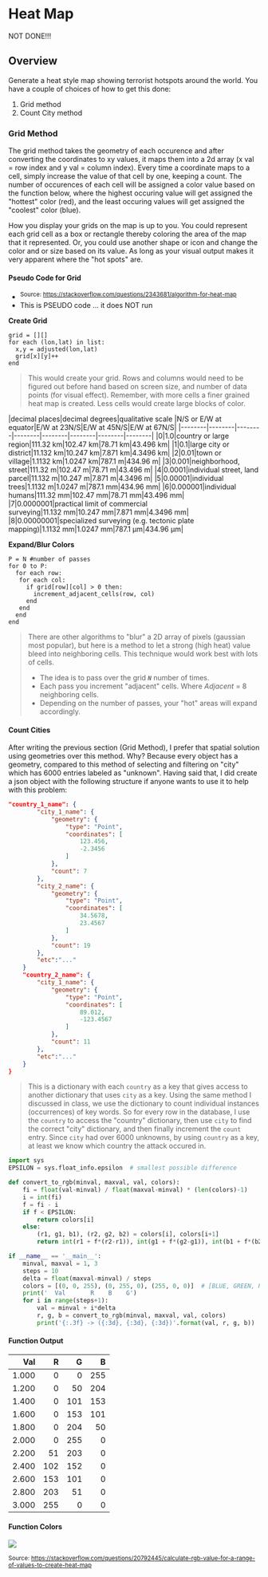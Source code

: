 Heat Map
========

NOT DONE!!!

## Overview

Generate a heat style map showing terrorist hotspots around the world. You have a couple of choices of how to get this done:
1. Grid method 
2. Count City method

### Grid Method

The grid method takes the geometry of each occurence and after converting the coordinates to xy values, it maps them into a 2d array (x val = row index and y val = column index). Every time a coordinate maps to a cell, simply increase the value of that cell by one, keeping a count. The number of occurences of each cell will be assigned a color value based on the function below, where the highest occuring value will get assigned the "hottest" color (red), and the least occuring values will get assigned the "coolest" color (blue).

How you display your grids on the map is up to you. You could represent each grid cell as a box or rectangle thereby coloring the area of the map that it represented. Or, you could use another shape or icon and change the color and or size based on its value. As long as your visual output makes it very apparent where the "hot spots" are.  

#### Pseudo Code for Grid
- <sup>Source: https://stackoverflow.com/questions/2343681/algorithm-for-heat-map</sup>
- This is PSEUDO code ... it does NOT run

**Create Grid**
```
grid = [][]
for each (lon,lat) in list:
  x,y = adjusted(lon,lat)
  grid[x][y]++
end
```
>This would create your grid. Rows and columns would need to be figured out before hand
based on screen size, and number of data points (for visual effect). Remember, with more
cells a finer grained heat map is created. Less cells would create large blocks of 
color.

|decimal places|decimal degrees|qualitative scale |N/S or E/W at equator|E/W at 23N/S|E/W at 45N/S|E/W at 67N/S|
|--------|--------|--------|--------|--------|--------|--------|--------|
|0|1.0|country or large region|111.32 km|102.47 km|78.71 km|43.496 km|
|1|0.1|large city or district|11.132 km|10.247 km|7.871 km|4.3496 km|
|2|0.01|town or village|1.1132 km|1.0247 km|787.1 m|434.96 m|
|3|0.001|neighborhood, street|111.32 m|102.47 m|78.71 m|43.496 m|
|4|0.0001|individual street, land parcel|11.132 m|10.247 m|7.871 m|4.3496 m|
|5|0.00001|individual trees|1.1132 m|1.0247 m|787.1 mm|434.96 mm|
|6|0.000001|individual humans|111.32 mm|102.47 mm|78.71 mm|43.496 mm|
|7|0.0000001|practical limit of commercial surveying|11.132 mm|10.247 mm|7.871 mm|4.3496 mm|
|8|0.00000001|specialized surveying (e.g. tectonic plate mapping)|1.1132 mm|1.0247 mm|787.1 µm|434.96 µm|



**Expand/Blur Colors**
```
P = N #number of passes
for 0 to P:
  for each row:
   for each col:
     if grid[row][col] > 0 then:
       increment_adjacent_cells(row, col)
     end
   end
  end
end
```
>There are other algorithms to "blur" a 2D array of pixels (gaussian most popular), 
but here is a method to let a strong (high heat) value bleed into neighboring cells.
This technique would work best with lots of cells. 
>
>- The idea is to pass over the grid ___`N`___ number of times. 
>- Each pass you increment "adjacent" cells. Where _Adjacent_ = 8 neighboring cells. 
>- Depending on the number of passes, your "hot" areas will expand accordingly.

#### Count Cities

After writing the previous section (Grid Method), I prefer that spatial solution using geometries over this method. Why? Because every object has a geometry, compared to this method of selecting and filtering on "city" which has 6000 entries labeled as "unknown". Having said that, I did create a json object with the following structure if anyone wants to use it to help with this problem:

```json
"country_1_name": {
        "city_1_name": {
            "geometry": {
                "type": "Point",
                "coordinates": [
                    123.456,
                    -2.3456
                ]
            },
            "count": 7
        },
        "city_2_name": {
            "geometry": {
                "type": "Point",
                "coordinates": [
                    34.5678,
                    23.4567
                ]
            },
            "count": 19
        },
        "etc":"..."
    }
    "country_2_name": {
        "city_1_name": {
            "geometry": {
                "type": "Point",
                "coordinates": [
                    89.012,
                    -123.4567
                ]
            },
            "count": 11
        },
        "etc":"..."
    }
}
```
>This is a dictionary with each `country` as a key that gives access to another dictionary that uses `city` as a key. Using the same method I discussed in class, we use the dictionary to count individual instances (occurrences) of key words. So for every row in the database, I use the `country` to access the "country" dictionary, then use `city` to find the correct "city" dictionary, and then finally increment the `count` entry. Since `city` had over 6000 unknowns, by using `country` as a key, at least we know which country the attack occured in. 


```python
import sys
EPSILON = sys.float_info.epsilon  # smallest possible difference

def convert_to_rgb(minval, maxval, val, colors):
    fi = float(val-minval) / float(maxval-minval) * (len(colors)-1)
    i = int(fi)
    f = fi - i
    if f < EPSILON:
        return colors[i]
    else:
        (r1, g1, b1), (r2, g2, b2) = colors[i], colors[i+1]
        return int(r1 + f*(r2-r1)), int(g1 + f*(g2-g1)), int(b1 + f*(b2-b1))

if __name__ == '__main__':
    minval, maxval = 1, 3
    steps = 10
    delta = float(maxval-minval) / steps
    colors = [(0, 0, 255), (0, 255, 0), (255, 0, 0)]  # [BLUE, GREEN, RED]
    print('  Val       R    B    G')
    for i in range(steps+1):
        val = minval + i*delta
        r, g, b = convert_to_rgb(minval, maxval, val, colors)
        print('{:.3f} -> ({:3d}, {:3d}, {:3d})'.format(val, r, g, b))
```

#### Function Output

|Val     |  R   |   G  |  B   |
|-------:|----:|----:|----:|
| 1.000 | 0 | 0 | 255 | 
| 1.200  | 0 |   50 |  204 | 
| 1.400  | 0 |  101 |  153 | 
| 1.600  | 0 | 153 |  101 | 
| 1.800  | 0 |  204 |   50 | 
| 2.000 | 0 |  255 |    0 | 
| 2.200  | 51 |  203 |    0 | 
| 2.400  | 102 |  152 |   0 | 
| 2.600  | 153 |  101 |    0 | 
| 2.800  | 203 |   51 |    0 | 
| 3.000 | 255 |    0 |    0 | 

#### Function Colors

![](https://i.stack.imgur.com/DXgTs.png)

<sup>Source: 
https://stackoverflow.com/questions/20792445/calculate-rgb-value-for-a-range-of-values-to-create-heat-map </sup>
